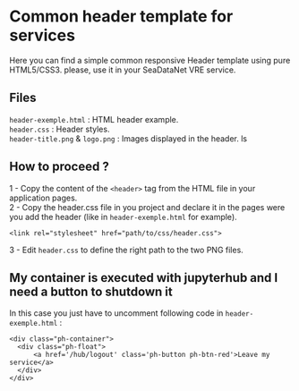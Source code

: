 # Common header template for services
Here you can find a simple common responsive Header template using pure HTML5/CSS3. please, use it in your SeaDataNet VRE service.

## Files 
`header-exemple.html` : HTML header example.  
`header.css` : Header styles.  
`header-title.png` & `logo.png` : Images displayed in the header.  ls

## How to proceed ?
1 - Copy the content of the `<header>` tag from the HTML file in your application pages.  
2 - Copy the header.css file in you project and declare it in the pages were you add the header (like in `header-exemple.html` for example).  
```
<link rel="stylesheet" href="path/to/css/header.css">
```
3 - Edit `header.css` to define the right path to the two PNG files.  

## My container is executed with jupyterhub and I need a button to shutdown it
In this case you just have to uncomment following code in `header-exemple.html` :  
```
<div class="ph-container">
  <div class="ph-float">
      <a href='/hub/logout' class='ph-button ph-btn-red'>Leave my service</a>
  </div>    
</div>
```
